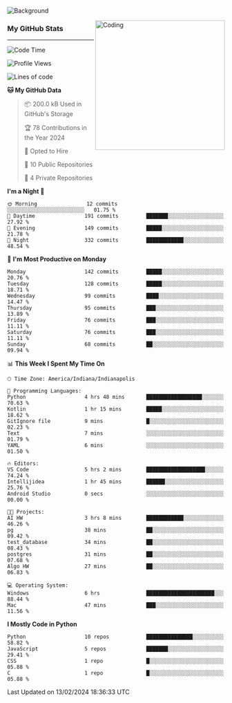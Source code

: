 ![Background](https://github.com/Nguyen-Noah/Nguyen-Noah/assets/112649680/f5d2296f-0508-400c-abcf-47c085708a2a)

<img align="right" alt="Coding" width="300" src="https://cdn.dribbble.com/users/1277312/screenshots/14733298/media/39b1045e593737587dd60e42c8422d1f.gif" >

### My GitHub Stats
---
<!--START_SECTION:waka-->
![Code Time](http://img.shields.io/badge/Code%20Time-139%20hrs%2019%20mins-blue)

![Profile Views](http://img.shields.io/badge/Profile%20Views-1-blue)

![Lines of code](https://img.shields.io/badge/From%20Hello%20World%20I%27ve%20Written-141.7%20thousand%20lines%20of%20code-blue)

**🐱 My GitHub Data** 

> 📦 200.0 kB Used in GitHub's Storage 
 > 
> 🏆 78 Contributions in the Year 2024
 > 
> 💼 Opted to Hire
 > 
> 📜 10 Public Repositories 
 > 
> 🔑 4 Private Repositories 
 > 
**I'm a Night 🦉** 

```text
🌞 Morning                12 commits          ░░░░░░░░░░░░░░░░░░░░░░░░░   01.75 % 
🌆 Daytime                191 commits         ███████░░░░░░░░░░░░░░░░░░   27.92 % 
🌃 Evening                149 commits         █████░░░░░░░░░░░░░░░░░░░░   21.78 % 
🌙 Night                  332 commits         ████████████░░░░░░░░░░░░░   48.54 % 
```
📅 **I'm Most Productive on Monday** 

```text
Monday                   142 commits         █████░░░░░░░░░░░░░░░░░░░░   20.76 % 
Tuesday                  128 commits         █████░░░░░░░░░░░░░░░░░░░░   18.71 % 
Wednesday                99 commits          ████░░░░░░░░░░░░░░░░░░░░░   14.47 % 
Thursday                 95 commits          ███░░░░░░░░░░░░░░░░░░░░░░   13.89 % 
Friday                   76 commits          ███░░░░░░░░░░░░░░░░░░░░░░   11.11 % 
Saturday                 76 commits          ███░░░░░░░░░░░░░░░░░░░░░░   11.11 % 
Sunday                   68 commits          ██░░░░░░░░░░░░░░░░░░░░░░░   09.94 % 
```


📊 **This Week I Spent My Time On** 

```text
🕑︎ Time Zone: America/Indiana/Indianapolis

💬 Programming Languages: 
Python                   4 hrs 48 mins       ██████████████████░░░░░░░   70.63 % 
Kotlin                   1 hr 15 mins        █████░░░░░░░░░░░░░░░░░░░░   18.62 % 
GitIgnore file           9 mins              █░░░░░░░░░░░░░░░░░░░░░░░░   02.23 % 
Text                     7 mins              ░░░░░░░░░░░░░░░░░░░░░░░░░   01.79 % 
YAML                     6 mins              ░░░░░░░░░░░░░░░░░░░░░░░░░   01.50 % 

🔥 Editors: 
VS Code                  5 hrs 2 mins        ███████████████████░░░░░░   74.24 % 
Intellijidea             1 hr 45 mins        ██████░░░░░░░░░░░░░░░░░░░   25.76 % 
Android Studio           0 secs              ░░░░░░░░░░░░░░░░░░░░░░░░░   00.00 % 

🐱‍💻 Projects: 
AI HW                    3 hrs 8 mins        ████████████░░░░░░░░░░░░░   46.26 % 
pg                       38 mins             ██░░░░░░░░░░░░░░░░░░░░░░░   09.42 % 
test_database            34 mins             ██░░░░░░░░░░░░░░░░░░░░░░░   08.43 % 
postgres                 31 mins             ██░░░░░░░░░░░░░░░░░░░░░░░   07.68 % 
Algo HW                  27 mins             ██░░░░░░░░░░░░░░░░░░░░░░░   06.83 % 

💻 Operating System: 
Windows                  6 hrs               ██████████████████████░░░   88.44 % 
Mac                      47 mins             ███░░░░░░░░░░░░░░░░░░░░░░   11.56 % 
```

**I Mostly Code in Python** 

```text
Python                   10 repos            ███████████████░░░░░░░░░░   58.82 % 
JavaScript               5 repos             ███████░░░░░░░░░░░░░░░░░░   29.41 % 
CSS                      1 repo              █░░░░░░░░░░░░░░░░░░░░░░░░   05.88 % 
C                        1 repo              █░░░░░░░░░░░░░░░░░░░░░░░░   05.88 % 
```




 Last Updated on 13/02/2024 18:36:33 UTC
<!--END_SECTION:waka-->

<!--
**Nguyen-Noah/Nguyen-Noah** is a ✨ _special_ ✨ repository because its `README.md` (this file) appears on your GitHub profile.

Here are some ideas to get you started:

- 🔭 I’m currently working on ...
- 🌱 I’m currently learning ...
- 👯 I’m looking to collaborate on ...
- 🤔 I’m looking for help with ...
- 💬 Ask me about ...
- 📫 How to reach me: ...
- 😄 Pronouns: ...
- ⚡ Fun fact: ...
-->

